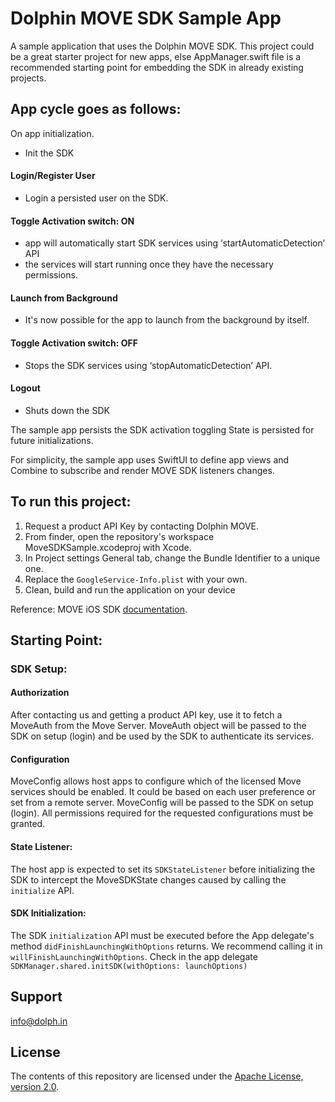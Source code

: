 # Dolphin MOVE SDK Sample App

A sample application that uses the Dolphin MOVE SDK. 
This project could be a great starter project for new apps, else AppManager.swift file is a recommended starting point for embedding the SDK in already existing projects.

## App cycle goes as follows:

On app initialization.
- Init the SDK

#### Login/Register User
- Login a persisted user on the SDK.

#### Toggle Activation switch: ON
- app will automatically start SDK services using ‘startAutomaticDetection’ API
- the services will start running once they have the necessary permissions.

#### Launch from Background
- It's now possible for the app to launch from the background by itself.

#### Toggle Activation switch: OFF
- Stops the SDK services using ‘stopAutomaticDetection’ API.

#### Logout
- Shuts down the SDK

The sample app persists the SDK activation toggling State is persisted for future initializations.

For simplicity, the sample app uses SwiftUI to define app views and Combine to subscribe and render MOVE SDK listeners changes. 

## To run this project:

1. Request a product API Key by contacting Dolphin MOVE.
2. From finder, open the repository's workspace MoveSDKSample.xcodeproj with Xcode.
3. In Project settings General tab, change the Bundle Identifier to a unique one.
4. Replace the `GoogleService-Info.plist` with your own.
5. Clean, build and run the application on your device

Reference: MOVE iOS SDK [documentation](https://docs.movesdk.com/).

## Starting Point:

### SDK Setup:

#### Authorization

After contacting us and getting a product API key, use it to fetch a MoveAuth from the Move Server. MoveAuth object will be passed to the SDK on setup (login) and be used by the SDK to authenticate its services.


#### Configuration

MoveConfig allows host apps to configure which of the licensed Move services should be enabled. It could be based on each user preference or set from a remote server. MoveConfig will be passed to the SDK on setup (login). All permissions required for the requested configurations must be granted.

#### State Listener:

The host app is expected to set its `SDKStateListener` before initializing the SDK to intercept the MoveSDKState changes caused by calling the `initialize` API.

#### SDK Initialization:

The SDK `initialization` API must be executed before the App delegate's method  `didFinishLaunchingWithOptions` returns. We recommend calling it in `willFinishLaunchingWithOptions`. Check in the app delegate  `SDKManager.shared.initSDK(withOptions: launchOptions)` 

## Support
[info@dolph.in](mailto://info@dolph.in)
 
## License

The contents of this repository are licensed under the
[Apache License, version 2.0](http://www.apache.org/licenses/LICENSE-2.0).
